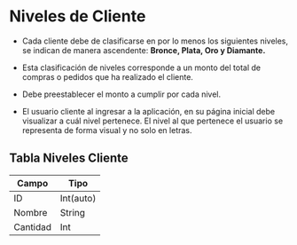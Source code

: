 # Niveles de Cliente

* Cada cliente debe de clasificarse en por lo menos los siguientes niveles, se indican de manera ascendente: **Bronce, Plata, Oro y Diamante.**

* Esta clasificación de niveles corresponde a un monto del total de compras o pedidos que ha realizado el cliente.

* Debe preestablecer el monto a cumplir por cada nivel.

* El usuario cliente al ingresar a la aplicación, en su página inicial debe visualizar a cuál nivel pertenece. El nivel al que pertenece el usuario se representa de forma visual y no solo en letras.



## Tabla Niveles Cliente

| Campo    | Tipo      |
| -------- | --------- |
| ID       | Int(auto) |
| Nombre   | String    |
| Cantidad | Int       |


